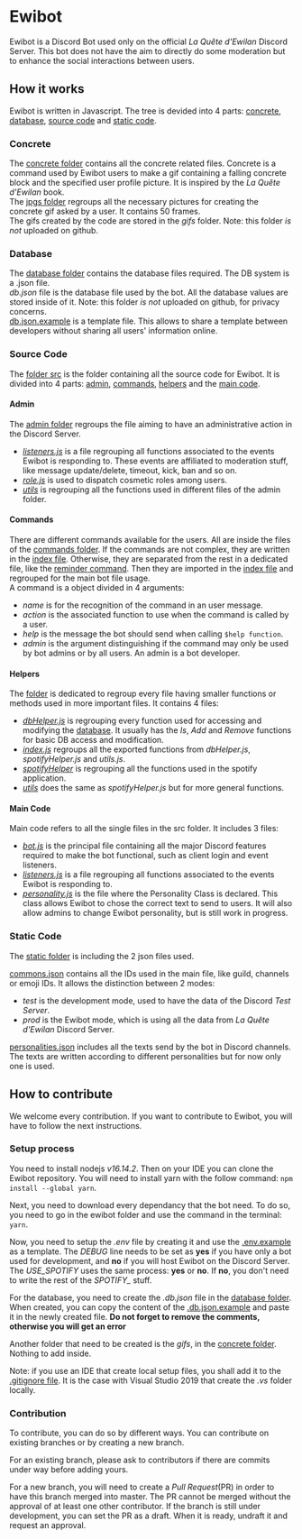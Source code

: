 # Ewibot

Ewibot is a Discord Bot used only on the official *La Quête d'Ewilan* Discord Server.
This bot does not have the aim to directly do some moderation but to enhance the social interactions between users. 

## How it works
Ewibot is written in Javascript. The tree is devided into 4 parts: 
[concrete](https://github.com/Titch88/ewibot/edit/master/readme.md#concrete), 
[database](https://github.com/Titch88/ewibot/edit/master/readme.md#database), 
[source code](https://github.com/Titch88/ewibot/edit/master/readme.md#source-code) 
and [static code](https://github.com/Titch88/ewibot/edit/master/readme.md#static-code).

### Concrete
The [concrete folder](./concrete) contains all the concrete related files. Concrete is a command used by Ewibot users to
make a gif containing a falling concrete block and the specified user profile picture. It is inspired by the 
*La Quête d'Ewilan* book.  
The [jpgs folder](./concrete/jpgs) regroups all the necessary pictures for creating the concrete gif asked by a user. It 
contains 50 frames.  
The gifs created by the code are stored in the *gifs* folder. Note: this folder *is not* uploaded on github.

### Database
The [database folder](./db) contains the database files required. The DB system is a .json file.   
*db.json* file is the database file used by the bot. All the database values are stored inside of it. Note: this folder 
*is not* uploaded on github, for privacy concerns.  
[db.json.example](./db/db.json.example) is a template file. This allows to share a template between developers without 
sharing all users' information online.

### Source Code
The [folder src](./src) is the folder containing all the source code for Ewibot. It is divided into 4 parts: 
[admin](https://github.com/Titch88/ewibot/edit/master/readme.md#admin), 
[commands](https://github.com/Titch88/ewibot/edit/master/readme.md#commands), 
[helpers](https://github.com/Titch88/ewibot/edit/master/readme.md#helpers)
and the [main code](https://github.com/Titch88/ewibot/edit/master/readme.md#main-code).

#### Admin
The [admin folder](./src/admin) regroups the file aiming to have an administrative action in the Discord Server. 
* _[listeners.js](./src/admin/listeners.js)_ is a file regrouping all functions associated to the events Ewibot is responding
to. These events are affiliated to moderation stuff, like message update/delete, timeout, kick, ban and so on.
* _[role.js](./src/admin/role.js)_ is used to dispatch cosmetic roles among users.
* _[utils](.src/admin/utils.js)_ is regrouping all the functions used in different files of the admin folder.  

#### Commands
There are different commands available for the users. All are inside the files of the [commands folder](./src/commands). 
If the commands are not complex, they are written in the [index file](./src/commands/index.js). Otherwise, they are 
separated from the rest in a dedicated file, like the [reminder command](./src/commands/reminder.js). Then they are 
imported in the [index file](./src/commands/index.js) and regrouped for the main bot file usage.  
A command is a object divided in 4 arguments:
* _name_ is for the recognition of the command in an user message. 
* _action_ is the associated function to use when the command is called by a user. 
* _help_ is the message the bot should send when calling `$help function`. 
* _admin_ is the argument distinguishing if the command may only be used by bot admins or by all users. An admin is a bot 
developer.

#### Helpers
The [folder](./src/helpers) is dedicated to regroup every file having smaller functions or methods used in more important
files. It contains 4 files:  
* _[dbHelper.js](./src/helpers/dbHelper.js)_ is regrouping every function used for accessing and modifying the 
[database](https://github.com/Titch88/ewibot/edit/master/readme.md#database). It usually has the _Is_, _Add_ and _Remove_ 
functions for basic DB access and modification.  
* _[index.js](.src/helpers/index.js)_ regroups all the exported functions from _dbHelper.js_, _spotifyHelper.js_ and 
_utils.js_.  
* _[spotifyHelper](.src/helpers/spotifyHelper.js)_ is regrouping all the functions used in the spotify application.  
* _[utils](.src/helpers/utils.js)_ does the same as _spotifyHelper.js_ but for more general functions.

#### Main Code
Main code refers to all the single files in the src folder. It includes 3 files:
* _[bot.js](./src/bot.js)_ is the principal file containing all the major Discord features required to make the bot 
functional, such as client login and event listeners.
* _[listeners.js](./src/listeners.js)_ is a file regrouping all functions associated to the events Ewibot is responding to.
* _[personality.js](./src/personality.js)_ is the file where the Personality Class is declared. This class allows Ewibot 
to chose the correct text to send to users. It will also allow admins to change Ewibot personality, but is still work in
progress.

### Static Code
The [static folder](./static) is including the 2 json files used.

[commons.json](./src/commons.json) contains all the IDs used in the main file, like guild, channels or emoji IDs. 
It allows the distinction between 2 modes:
* _test_ is the development mode, used to have the data of the Discord *Test Server*.
* _prod_ is the Ewibot mode, which is using all the data from *La Quête d'Ewilan* Discord Server. 

[personalities.json](./src/personalities.json) includes all the texts send by the bot in Discord channels. The texts are
written according to different personalities but for now only one is used.

## How to contribute
We welcome every contribution. If you want to contribute to Ewibot, you will have to follow the next instructions.

### Setup process
You need to install nodejs *v16.14.2*. Then on your IDE you can clone the Ewibot repository. You will need to install yarn 
with the follow command: ```npm install --global yarn```.

Next, you need to download every dependancy that the bot need. To do so, you need to go in the ewibot folder and use the 
command in the terminal: ```yarn```.

Now, you need to setup the *.env* file by creating it and use the [.env.example](.env.example) as a template.  The *DEBUG*
line needs to be set as **yes** if you have only a bot used for development, and **no** if you will host Ewibot on the 
Discord Server.  The *USE_SPOTIFY* uses the same process: **yes** or **no**. If **no**, you don't need to write the rest of
the *SPOTIFY_* stuff.

For the database, you need to create the *.db.json* file in the [database folder](./db). When created, you can copy the 
content of the [.db.json.example](./db/db.json.example) and paste it in the newly created file. **Do not forget to remove
the comments, otherwise you will get an error**

Another folder that need to be created is the *gifs*, in the [concrete folder](./concrete). Nothing to add inside.

Note: if you use an IDE that create local setup files, you shall add it to the [.gitignore file](.gitignore). It is the case 
with Visual Studio 2019 that create the *.vs* folder locally.

### Contribution
To contribute, you can do so by different ways. You can contribute on existing branches or by creating a new branch. 

For an existing branch, please ask to contributors if there are commits under way before adding yours. 

For a new branch, you will need to create a *Pull Request*(PR) in order to have this branch merged into master. The PR 
cannot be merged without the approval of at least one other contributor. If the branch is still under development, you can
set the PR as a draft. When it is ready, undraft it and request an approval.

